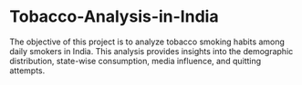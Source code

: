 # Tobacco-Analysis-in-India
The objective of this project is to analyze tobacco smoking habits among daily smokers in India. This analysis provides insights into the demographic distribution, state-wise consumption, media influence, and quitting attempts.
